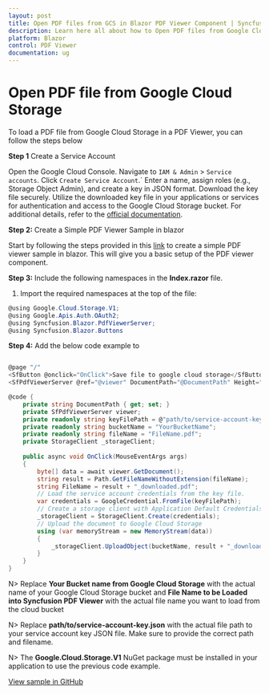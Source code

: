 ```yaml
---
layout: post
title: Open PDF files from GCS in Blazor PDF Viewer Component | Syncfusion
description: Learn here all about how to Open PDF files from Google Cloud Storage in Syncfusion Blazor PDF Viewer component and much more details.
platform: Blazor
control: PDF Viewer
documentation: ug
---
```


# Open PDF file from Google Cloud Storage

To load a PDF file from Google Cloud Storage in a PDF Viewer, you can follow the steps below

**Step 1** Create a Service Account

Open the Google Cloud Console. Navigate to `IAM & Admin` > `Service accounts`. Click `Create Service Account`.` Enter a name, assign roles (e.g., Storage Object Admin), and create a key in JSON format. Download the key file securely. Utilize the downloaded key file in your applications or services for authentication and access to the Google Cloud Storage bucket. For additional details, refer to the [official documentation](https://cloud.google.com/iam/docs/service-accounts-create).

**Step 2:** Create a Simple PDF Viewer Sample in blazor

Start by following the steps provided in this [link](https://blazor.syncfusion.com/documentation/pdfviewer/getting-started/server-side-application) to create a simple PDF viewer sample in blazor. This will give you a basic setup of the PDF viewer component.

**Step 3:** Include the following namespaces in the **Index.razor** file.

1. Import the required namespaces at the top of the file:

```csharp
@using Google.Cloud.Storage.V1;
@using Google.Apis.Auth.OAuth2;
@using Syncfusion.Blazor.PdfViewerServer;
@using Syncfusion.Blazor.Buttons
```

**Step 4:** Add the below code example to

```csharp

@page "/"
<SfButton @onclick="OnClick">Save file to google cloud storage</SfButton>
<SfPdfViewerServer @ref="@viewer" DocumentPath="@DocumentPath" Height="500px" Width="1060px"></SfPdfViewerServer>

@code {
    private string DocumentPath { get; set; }
    private SfPdfViewerServer viewer;
    private readonly string keyFilePath = @"path/to/service-account-key.json";
    private readonly string bucketName = "YourBucketName";
    private readonly string fileName = "FileName.pdf";
    private StorageClient _storageClient;
    
    public async void OnClick(MouseEventArgs args)
    {
        byte[] data = await viewer.GetDocument();
        string result = Path.GetFileNameWithoutExtension(fileName);
        string FileName = result + "_downloaded.pdf";
        // Load the service account credentials from the key file.
        var credentials = GoogleCredential.FromFile(keyFilePath);
        // Create a storage client with Application Default Credentials
        _storageClient = StorageClient.Create(credentials);
        // Upload the document to Google Cloud Storage
        using (var memoryStream = new MemoryStream(data))
        {
            _storageClient.UploadObject(bucketName, result + "_downloaded.pdf", null, memoryStream);
        }     
    }
}
```

N> Replace **Your Bucket name from Google Cloud Storage** with the actual name of your Google Cloud Storage bucket and **File Name to be Loaded into Syncfusion PDF Viewer** with the actual file name you want to load from the cloud bucket

N> Replace **path/to/service-account-key.json** with the actual file path to your service account key JSON file. Make sure to provide the correct path and filename.

N> The **Google.Cloud.Storage.V1** NuGet package must be installed in your application to use the previous code example.

[View sample in GitHub](https://github.com/SyncfusionExamples/open-save-pdf-documents-in-google-cloud-storage)